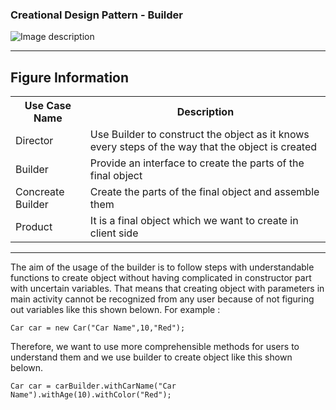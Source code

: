 ### Creational Design Pattern - Builder

![Image description](https://github.com/Rapter1990/Software-Design-Pattren-Examples-in-Java/blob/master/images/creational_builder.png)

<hr>
<h2>Figure Information</h2>

<table>
  <tr>
    <th>Use Case Name</th>
    <th>Description</th>
  </tr>
  <tr>
    <td>Director</td>
    <td>Use Builder to construct the object as it knows every steps of the way that the object is created</td>
  </tr>
  <tr>
    <td>Builder</td>
    <td>Provide an interface to create the parts of the final object </td>
  </tr>
  <tr>
    <td>Concreate Builder</td>
    <td>Create the parts of the final object and assemble them</td>
  </tr>
  <tr>
    <td>Product</td>
    <td>It is a final object which we want to create in client side</td>
  </tr>
</table>

<hr>
The aim of the usage of the builder is to follow steps with understandable functions to create object without having complicated in constructor part with uncertain variables. That means that creating object with parameters in main activity cannot be recognized from any user because of not figuring out variables like this shown belown.
For example :

```
Car car = new Car("Car Name",10,"Red"); 
```

Therefore, we want to use more comprehensible methods for users to understand them and we use builder to create object like this shown belown.
```
Car car = carBuilder.withCarName("Car Name").withAge(10).withColor("Red");
```
